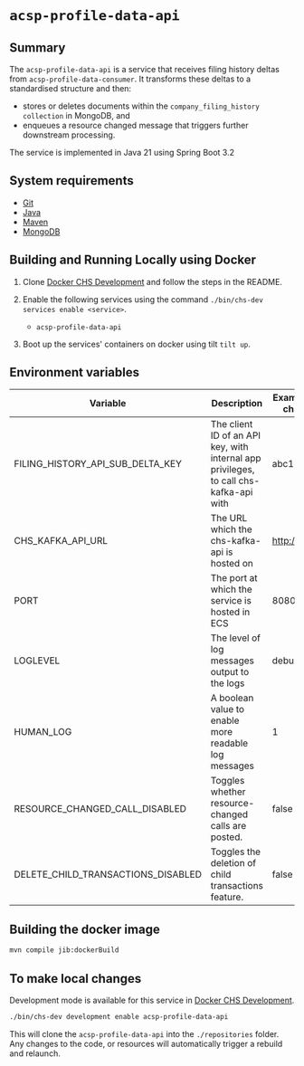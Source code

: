 # `acsp-profile-data-api`

## Summary

The `acsp-profile-data-api` is a service that receives filing history deltas from
`acsp-profile-data-consumer`. It transforms these deltas to a standardised structure and then:

* stores or deletes documents within the `company_filing_history collection` in MongoDB, and
* enqueues a resource changed message that triggers further downstream processing.

The service is implemented in Java 21 using Spring Boot 3.2

## System requirements

* [Git](https://git-scm.com/downloads)
* [Java](http://www.oracle.com/technetwork/java/javase/downloads)
* [Maven](https://maven.apache.org/download.cgi)
* [MongoDB](https://www.mongodb.com/)

## Building and Running Locally using Docker

1. Clone [Docker CHS Development](https://github.com/companieshouse/docker-chs-development) and
   follow the steps in the
   README.
2. Enable the following services using the command `./bin/chs-dev services enable <service>`.
    * `acsp-profile-data-api`

3. Boot up the services' containers on docker using tilt `tilt up`.

## Environment variables

| Variable                           | Description                                                                           | Example (from docker-chs-development) |
|------------------------------------|---------------------------------------------------------------------------------------|---------------------------------------|
| FILING_HISTORY_API_SUB_DELTA_KEY   | The client ID of an API key, with internal app privileges, to call chs-kafka-api with | abc123def456ghi789                    |
| CHS_KAFKA_API_URL                  | The URL which the chs-kafka-api is hosted on                                          | http://api.chs.local:4001             |
| PORT                               | The port at which the service is hosted in ECS                                        | 8080                                  |
| LOGLEVEL                           | The level of log messages output to the logs                                          | debug                                 |
| HUMAN_LOG                          | A boolean value to enable more readable log messages                                  | 1                                     |
| RESOURCE_CHANGED_CALL_DISABLED     | Toggles whether resource-changed calls are posted.                                    | false                                 | 
| DELETE_CHILD_TRANSACTIONS_DISABLED | Toggles the deletion of child transactions feature.                                   | false                                 | 

## Building the docker image

```bash
mvn compile jib:dockerBuild
```

## To make local changes

Development mode is available for this service
in [Docker CHS Development](https://github.com/companieshouse/docker-chs-development).

```bash
./bin/chs-dev development enable acsp-profile-data-api
```

This will clone the `acsp-profile-data-api` into the `./repositories` folder. Any changes to the
code, or resources will automatically trigger a rebuild and relaunch.
